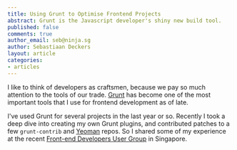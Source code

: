 ```yaml
---
title: Using Grunt to Optimise Frontend Projects
abstract: Grunt is the Javascript developer's shiny new build tool.
published: false
comments: true
author_email: seb@ninja.sg
author: Sebastiaan Deckers
layout: article
categories:
- articles
---
```


I like to think of developers as craftsmen, because we pay so much attention to the tools of our trade. [Grunt](http://gruntjs.com/) has become one of the most important tools that I use for frontend development as of late.

I've used Grunt for several projects in the last year or so. Recently I took a deep dive into creating my own Grunt plugins, and contributed patches to a few `grunt-contrib` and [Yeoman](http://yeoman.io/) repos. So I shared some of my experience at the recent [Front-end Developers User Group](https://www.facebook.com/groups/frontendsingapore/) in Singapore.

<script async class="speakerdeck-embed" data-id="ab84886061950130ff66123139081231" data-ratio="1.33333333333333" src="//speakerdeck.com/assets/embed.js"></script>
